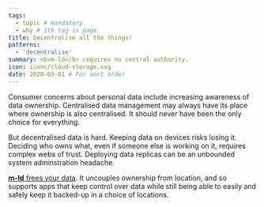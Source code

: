 ```yaml
---
tags:
  - topic # mandatory
  - why # 1th tag is page
title: Decentralise all the things!
patterns:
  - 'decentralise'
summary: <b>m-ld</b> requires no central authority.
icon: icons/cloud-storage.svg
date: 2020-03-01 # For sort order
---
```

Consumer concerns about personal data include increasing awareness of data
ownership. Centralised data management may always have its place where ownership
is also centralised. It should never have been the only choice for everything.

But decentralised data is hard. Keeping data on devices risks losing it.
Deciding who owns what, even if someone else is working on it, requires complex
webs of trust. Deploying data replicas can be an unbounded system adminstration
headache.

[**m-ld** frees your data](/doc/#decentralisation). It uncouples ownership from
location, and so supports apps that keep control over data while still being
able to easily and safely keep it backed-up in a choice of locations.